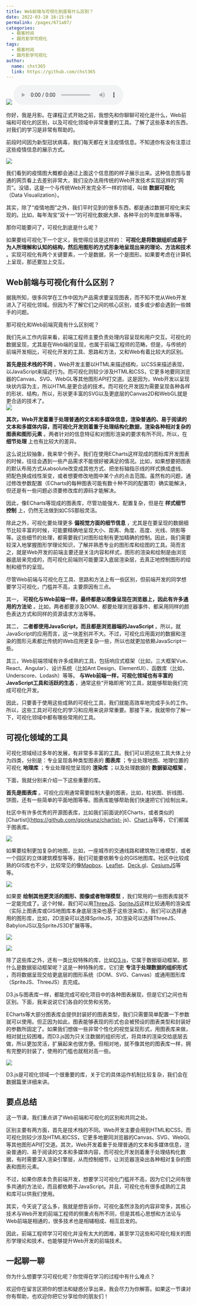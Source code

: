 ```yaml
---
title: Web前端与可视化到底有什么区别？
date: 2022-03-10 16:15:04
permalink: /pages/671a07/
categories: 
  - 极客时间
  - 跟月影学可视化
tags: 
  - 极客时间
  - 跟月影学可视化
author: 
  name: chst365
  link: https://github.com/chst365
---
```

![](https://cdn.jsdelivr.net/gh/chst365/bolgImgs/imgs/topImgs/5.jpg)
<audio title="预习.Web前端与可视化到底有什么区别？" src="https://static001.geekbang.org/resource/audio/4c/e6/4cf8802e1194711a4f847283f31549e6.mp3" controls="controls"></audio> 


你好，我是月影。在课程正式开始之前，我想先和你聊聊可视化是什么，Web前端和可视化的区别，以及可视化领域中非常重要的工具。了解了这些基本的东西，对我们的学习是非常有帮助的。

前段时间因为新型冠状病毒，我们每天都在关注疫情信息。不知道你有没有注意过这些疫情信息的展示方式。

[![](https://static001.geekbang.org/resource/image/5a/d8/5ad44fe26f7eb1b2132a041a2e62a2d8.png)](https://vis.ucloud365.com/ncov/china_stat/#/)

我们看到的疫情图大概都会通过上面这个信息图的样子展示出来。这种信息图与普通的网页看上去差别非常大，我们没办法用传统的Web开发技术实现这样的“网页”。没错，这是一个与传统Web开发完全不一样的领域，叫做
**数据可视化** （Data Visualization）。

其实，除了“疫情地图”之外，我们平时见到的很多东西，都是通过数据可视化来实现的。比如，每年淘宝“双十一”的可视化数据大屏、各种平台的年度账单等等。

那你可能要问了，可视化到底是什么呢？

如果要给可视化下一个定义，我觉得应该是这样的： **可视化是将数据组织成易于为人所理解和认知的结构，然后用图形的方式形象地呈现出来的理论、方法和技术**
。实现可视化有两个关键要素，一个是数据，另一个是图形。如果要考虑在计算机上呈现，那还要加上交互。

## Web前端与可视化有什么区别？

据我所知，很多同学在工作中因为产品需求要呈现图表，而不知不觉从Web开发进入了可视化领域。但因为不了解它们之间的核心区别，或多或少都会遇到一些棘手的问题。

那可视化和Web前端究竟有什么区别呢？

我们先从工作内容来看，前端工程师主要负责处理内容呈现和用户交互。可视化的数据呈现，尤其是在Web端的呈现，也属于前端工程师的范畴。但是，与传统的前端开发相比，可视化开发的工具、思路和方法，又和Web有着比较大的区别。

 **首先是技术栈的不同**
。Web开发主要以HTML来描述结构，以CSS来描述表现，以JavaScript来描述行为。而可视化则较少涉及HTML和CSS，它更多地要同浏览器的Canvas、SVG、WebGL等其他图形API打交道。这是因为，Web开发以呈现块状内容为主，所以HTML是更合适的技术。而可视化开发因为需要呈现各种各样的形状、结构，所以，形状更丰富的SVG以及更底层的Canvas2D和WebGL就是更合适的技术了。  
![](https://static001.geekbang.org/resource/image/92/96/928189f29b8863cf55cfbdcc3ec84496.jpg)

**其次，Web开发着重于处理普通的文本和多媒体信息，渲染普通的、易于阅读的文本和多媒体内容，而可视化开发则着重于处理结构化数据，渲染各种相对复杂的图表和图形元素**
。两者针对的信息特征和对图形渲染的要求有所不同，所以，在 **细节处理** 上也有比较大的差异。

这么说比较抽象，我来举个例子。我们在使用ECharts这样现成的图标库开发图表的时候，往往会遇到一些产品需求不能很好被满足的情况。比如，如果想要把图表的默认布局方式从absolute改变成其他方式、把坐标轴指示线的样式换成虚线、把配色换成线性渐变，或者想要修改地图中某个点的点击范围。虽然有的问题，通过修改参数配置（ECharts的每种图表可能有数十种不同的配置项）确实能解决，但还是有一些问题必须要修改库的源码才能解决。

因此，像ECharts等现成的图表库，尽管功能强大、配置复杂，但是在 **样式细节控制** 上，仍然无法做到如CSS那般灵活。

除此之外，可视化要处理更多 **偏视觉方面的细节信息**
，尤其是在要呈现的数据细节比较丰富的时候，可能要精确地呈现大小、距离、角度、高度、光线、阴影等等。这些细节的处理，都需要我们对图形绘制有更加精确的控制。因此，我们需要较深入地掌握图形学理论知识，了解并熟悉专业的图形库和绘图的工具。简而言之，就是Web开发的前端主要还是关注内容和样式，图形的渲染和绘制是由浏览器底层来完成的，而可视化前端则可能要深入底层渲染层，去真正地控制图形的绘制和细节的呈现。

尽管Web前端与可视化在工具、思路和方法上有一些区别，但前端开发的同学想要学习可视化，门槛并不高，主要原因有三点。

其一， **可视化与Web前端一样，最终都是以图像呈现在浏览器上，因此有许多通用的方法论**
。比如，两者都要涉及DOM、都要处理浏览器事件、都采用同样的颜色表达方式和同样的资源请求方法等等。

其二， **二者都使用JavaScript，而且都是浏览器端的JavaScript**
。所以，就JavaScript的应用而言，这一块差别并不大。不过，可视化应用面对的数据和渲染的图形元素都比传统的Web应用更复杂一些，所以也就更加依赖JavaScript一些。

其三，Web前端领域有许多成熟的工具，包括响应式框架（比如，三大框架Vue、React、Angular）、设计系统（比如Ant
Design、ElementUI）、函数库（比如，Underscore、Lodash）等等。
**与Web前端一样，可视化领域也有丰富的JavaScript工具和活跃的生态** ，通常这些“开箱即用”的工具，就能够帮助我们完成可视化开发。

因此，只要善于使用这些成熟的可视化工具，我们就能高效率地完成手头的工作。所以，这些工具对可视化的学习和应用来说非常重要。那接下来，我就带你了解一下，可视化领域中都有哪些常用的工具。

## 可视化领域的工具

可视化领域经过多年的发展，有非常多丰富的工具。我们可以把这些工具大体上分为四类，分别是：专业呈现各种类型图表的 **图表库**
；专业处理地图、地理位置的可视化 **地理库** ；专业处理视觉呈现的 **渲染库** ；以及处理数据的 **数据驱动框架** 。

下面，我就分别来介绍一下这些重要的库。

 **首先是图表库** 。可视化应用通常需要绘制大量的图表，比如，柱状图、折线图、饼图，还有一些简单的平面地图等等。图表库能够帮助我们快速把它们绘制出来。

社区中有许多优秀的开源图表库，比如我们前面说的ECharts，或者类似的[Chartist](https://github.com/gionkunz/chartist-
js)、[Chart.js](https://github.com/chartjs/Chart.js)等等，它们都属于图表库。

![](https://static001.geekbang.org/resource/image/93/45/9326dac973df3afffdb6012bb75f2b45.jpg)

如果要绘制更加复杂的地图，比如，一座城市的交通线路和建筑物三维模型，或者一个园区的立体建筑模型等等，我们可能要依赖专业的GIS地图库。社区中比较成熟的GIS库也不少，比较常见的像[Mapbox](https://www.mapbox.com/)、[Leaflet](https://leafletjs.com/)、[Deck.gl](http://deck.gl/)、[CesiumJS](https://cesium.com/cesiumjs/)等等。

![](https://static001.geekbang.org/resource/image/0e/d4/0ecc3b4d55b964205bba54af390434d4.jpg)

如果要 **绘制其他更灵活的图形、图像或者物理模型**
，我们常用的一些图表库就不一定能完成了。这个时候，我们可以用[ThreeJS](https://threejs.org/)、[SpriteJS](https://spritejs.org)这样比较通用的渲染库（实际上图表库或GIS地图库本身底层渲染也基于这些渲染库）。我们可以选择通用的图形库，比如，2D渲染可以选择SpriteJS，3D渲染可以选择ThreeJS、BabylonJS以及SpriteJS3D扩展等等。

![](https://static001.geekbang.org/resource/image/f9/26/f946c2230179ce2f3b13f42c8d719126.jpg)

![](https://static001.geekbang.org/resource/image/59/6a/59864101b60fff4da568e56f0542a66a.jpg)

除了这些库之外，还有一类比较特殊的库，比如[D3.js](https://d3js.org/)，它属于数据驱动框架。那什么是数据驱动框架呢？这是一种特殊的库，它们更
**专注于处理数据的组织形式** ，而将数据呈现交给更底层的图形系统（DOM、SVG、Canvas）或通用图形库（SpriteJS、ThreeJS）去完成。

D3.js与图表库一样，都能完成可视化项目中的各种图表展现，但是它们之间也有区别。下面，我来说说它们各自的优势和劣势。

ECharts等大部分图表库会提供封装好的图表类型，我们只需要简单配置一下参数就可以使用。但正因为如此，图表能够表现的形式也会被预设的图表类型和封装好的参数所固定了。如果我们想做一些非常个性化的视觉呈现形式，用图表库来做，相对就比较困难。而D3.js因为只关注数据的组织形式，将具体的渲染交给底层去做，所以更加灵活，扩展起来也很方便。但相对地，就不像其他的图表库一样，拥有完整的封装了，使用的门槛也就相对高一些。

![](https://static001.geekbang.org/resource/image/d2/38/d20b5c245c69520d3a935a0b2d5d8238.jpg)

D3.js是可视化领域一个很重要的库，关于它的具体运作机制比较复杂，我们会在数据篇里详细来讲。

## 要点总结

这一节课，我们重点讲了Web前端和可视化的区别和共同之处。

区别主要有两方面，首先是技术栈的不同。Web开发主要会用到HTML和CSS，而可视化则较少涉及HTML和CSS，它更多地要同浏览器的Canvas、SVG、WebGL等其他图形API打交道。其次，Web开发着重于处理普通的文本和多媒体信息，渲染普通的、易于阅读的文本和多媒体内容，而可视化开发则着重于处理结构化数据，有时需要深入渲染引擎层，从而控制细节，让浏览器渲染出各种相对复杂的图表和图形元素。

不过，如果你原本负责前端开发，想要学习可视化门槛并不高，因为它们之间有很多共通的方法论，而且都依赖于JavaScript。并且，可视化也有很多成熟的工具和库可以供我们使用。

其实，今天说了这么多，我就是想告诉你，可视化虽然涉及的内容非常多，其核心技术与Web开发的前端工程师的侧重点有所不同，但是其核心思想和方法论与Web前端是相通的，很多技术也是相辅相成、相互启发的。

因此，前端工程师学习可视化并没有太大的困难，甚至学习这些和可视化相关的图形学理论和技术，也能够提升Web开发的前端技术。

## 一起聊一聊

你为什么想要学习可视化呢？你觉得在学习的过程中有什么难点？

欢迎你在留言区把你的想法和疑惑分享出来，我会尽力为你解答。如果这一节课对你有帮助，也欢迎你把它分享给你的朋友们！

